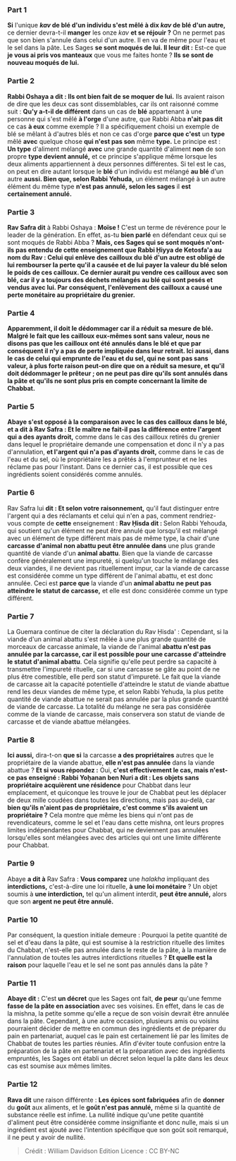 
### Part 1
<b>Si</b> l'unique <b><i>kav</i> de blé d'un individu s'est mêlé à dix <i>kav</i> de blé d'un autre,</b> ce dernier devra-t-il <b>manger</b> les onze <i>kav</i> <b>et se réjouir ?</b> On ne permet pas que son bien s'annule dans celui d'un autre. Il en va de même pour l'eau et le sel dans la pâte. Les Sages <b>se sont moqués de lui. Il leur dit :</b> Est-ce que <b>je vous ai pris vos manteaux</b> que vous me faites honte ? <b>Ils se sont de nouveau moqués de lui.</b>

### Partie 2
<b>Rabbi Oshaya a dit : Ils ont bien fait de se moquer de lui.</b> Ils avaient raison de dire que les deux cas sont dissemblables, car ils ont raisonné comme suit : <b>Qu'y a-t-il de différent</b> dans un cas de <b>blé</b> appartenant à une personne qui s'est mêlé <b>à l'orge</b> d'une autre, que Rabbi Abba <b>n'ait pas dit</b> ce cas <b>à eux</b> comme exemple ? Il a spécifiquement choisi un exemple de blé se mêlant à d'autres blés et non ce cas d'orge <b>parce que c'est</b> un <b>type</b> mêlé <b>avec</b> quelque chose <b>qui n'est pas son</b> même <b>type.</b> Le principe est : <b>Un type</b> d'aliment mélangé <b>avec</b> une grande quantité d'aliment <b>non</b> de son propre <b>type devient annulé,</b> et ce principe s'applique même lorsque les deux aliments appartiennent à deux personnes différentes. Si tel est le cas, on peut en dire autant lorsque le <b>blé</b> d'un individu est mélangé <b>au blé</b> d'un autre <b>aussi. Bien que, selon Rabbi Yehuda,</b> un élément mélangé à un autre élément du même type <b>n'est pas annulé, selon les sages</b> il <b>est certainement annulé.</b>

### Partie 3
<b>Rav Safra dit</b> à Rabbi Oshaya : <b>Moïse !</b> C'est un terme de révérence pour le leader de la génération. En effet, as-tu <b>bien parlé</b> en défendant ceux qui se sont moqués de Rabbi Abba ? <b>Mais, ces Sages qui se sont moqués <b>n'ont-ils pas entendu</b> de <b>cette</b> enseignement <b>que Rabbi Ḥiyya de Ketosfa'a au nom du Rav : Celui qui enlève des cailloux du blé <b>d'un autre</b> est obligé</b> de lui rembourser la perte qu'il a causée et de lui <b>payer la valeur du blé</b> selon le poids de ces cailloux. Ce dernier aurait pu vendre ces cailloux avec son blé, car il y a toujours des déchets mélangés au blé qui sont pesés et vendus avec lui. Par conséquent, l'enlèvement des cailloux a causé une perte monétaire au propriétaire du grenier.

### Partie 4
<b>Apparemment,</b> il doit le dédommager car <b>il a réduit sa mesure</b> de blé. Malgré le fait que les cailloux eux-mêmes sont sans valeur, nous ne disons pas que les cailloux ont été annulés dans le blé et que par conséquent il n'y a pas de perte impliquée dans leur retrait. <b>Ici aussi,</b> dans le cas de celui qui emprunte de l'eau et du sel, qui ne sont pas sans valeur, à plus forte raison peut-on dire que <b>on a réduit sa mesure,</b> et qu'il doit dédommager le prêteur ; on ne peut pas dire qu'ils sont annulés dans la pâte et qu'ils ne sont plus pris en compte concernant la limite de Chabbat.

### Partie 5
<b>Abaye</b> s'est opposé à la comparaison avec le cas des cailloux dans le blé, et <b>a dit à</b> Rav Safra : <b>Et</b> le maître ne fait-il pas la différence entre l'argent qui a des ayants droit,</b> comme dans le cas des cailloux retirés du grenier dans lequel le propriétaire demande une compensation et donc il n'y a pas d'annulation, <b>et l'argent qui n'a pas d'ayants droit,</b> comme dans le cas de l'eau et du sel, où le propriétaire les a prêtés à l'emprunteur et ne les réclame pas pour l'instant. Dans ce dernier cas, il est possible que ces ingrédients soient considérés comme annulés.

### Partie 6
Rav Safra lui <b>dit : Et selon votre raisonnement,</b> qu'il faut distinguer entre l'argent qui a des réclamants et celui qui n'en a pas, comment rendriez-vous compte de <b>cette</b> enseignement : <b>Rav Ḥisda dit : </b> Selon Rabbi Yehouda, qui soutient qu'un élément ne peut être annulé que lorsqu'il est mélangé avec un élément de type différent mais pas de même type, la chair d'une <b>carcasse d'animal non abattu peut être annulée dans</b> une plus grande quantité de viande d'un <b>animal abattu</b>. Bien que la viande de carcasse confère généralement une impureté, si quelqu'un touche le mélange des deux viandes, il ne devient pas rituellement impur, car la viande de carcasse est considérée comme un type différent de l'animal abattu, et est donc annulée. Ceci est <b>parce que</b> la viande d'un <b>animal abattu</b> <b>ne peut pas atteindre le statut de carcasse,</b> et elle est donc considérée comme un type différent.

### Partie 7
La Guemara continue de citer la déclaration du Rav Ḥisda' : Cependant, si la viande d'un animal abattu s'est mêlée à une plus grande quantité de morceaux de carcasse animale, la viande de l'animal <b>abattu</b> <b>n'est pas annulée par la carcasse, car il est possible pour une carcasse d'atteindre le statut d'animal abattu</b>. Cela signifie qu'elle peut perdre sa capacité à transmettre l'impureté rituelle, car si une carcasse se gâte au point de ne plus être comestible, elle perd son statut d'impureté. Le fait que la viande de carcasse ait la capacité potentielle d'atteindre le statut de viande abattue rend les deux viandes de même type, et selon Rabbi Yehuda, la plus petite quantité de viande abattue ne serait pas annulée par la plus grande quantité de viande de carcasse. La totalité du mélange ne sera pas considérée comme de la viande de carcasse, mais conservera son statut de viande de carcasse et de viande abattue mélangées.

### Partie 8
<b>Ici aussi,</b> dira-t-on <b>que si</b> la carcasse <b>a des propriétaires</b> autres que le propriétaire de la viande abattue, <b>elle n'est pas annulée</b> dans la viande abattue ? <b>Et si vous répondez :</b> Oui, <b>c'est effectivement le cas, mais n'est-ce pas enseigné : Rabbi Yoḥanan ben Nuri a dit : Les objets sans propriétaire acquièrent une résidence</b> pour Chabbat dans leur emplacement, et quiconque les trouve le jour de Chabbat peut les déplacer de deux mille coudées dans toutes les directions, mais pas au-delà, car <b>bien qu'ils n'aient pas de propriétaire, c'est comme s'ils avaient un propriétaire ?</b> Cela montre que même les biens qui n'ont pas de revendicateurs, comme le sel et l'eau dans cette mishna, ont leurs propres limites indépendantes pour Chabbat, qui ne deviennent pas annulées lorsqu'elles sont mélangées avec des articles qui ont une limite différente pour Chabbat.

### Partie 9
Abaye <b>a dit à</b> Rav Safra : <b>Vous comparez</b> une <i>halakha</i> impliquant des <b>interdictions,</b> c'est-à-dire une loi rituelle, <b>à une loi monétaire</b> ? Un objet soumis à <b>une interdiction,</b> tel qu'un aliment interdit, <b>peut être annulé,</b> alors que son <b>argent ne peut être annulé.</b>

### Partie 10
Par conséquent, la question initiale demeure : Pourquoi la petite quantité de sel et d'eau dans la pâte, qui est soumise à la restriction rituelle des limites du Chabbat, n'est-elle pas annulée dans le reste de la pâte, à la manière de l'annulation de toutes les autres interdictions rituelles ? <b>Et quelle est la raison</b> pour laquelle l'eau et le sel ne sont pas annulés dans la pâte ?

### Partie 11
<b>Abaye dit :</b> C'est <b>un décret</b> que les Sages ont fait, <b>de peur</b> qu'une femme <b>fasse de la pâte en association</b> avec ses voisines. En effet, dans le cas de la mishna, la petite somme qu'elle a reçue de son voisin devrait être annulée dans la pâte. Cependant, à une autre occasion, plusieurs amis ou voisins pourraient décider de mettre en commun des ingrédients et de préparer du pain en partenariat, auquel cas le pain est certainement lié par les limites de Chabbat de toutes les parties réunies. Afin d'éviter toute confusion entre la préparation de la pâte en partenariat et la préparation avec des ingrédients empruntés, les Sages ont établi un décret selon lequel la pâte dans les deux cas est soumise aux mêmes limites.

### Partie 12
<b>Rava dit</b> une raison différente : <b>Les épices sont fabriquées</b> afin de <b>donner</b> du <b>goût</b> aux aliments, et le <b>goût n'est pas annulé,</b> même si la quantité de substance réelle est infime. La nullité indique qu'une petite quantité d'aliment peut être considérée comme insignifiante et donc nulle, mais si un ingrédient est ajouté avec l'intention spécifique que son goût soit remarqué, il ne peut y avoir de nullité.

>Crédit : William Davidson Edition
>Licence : CC BY-NC